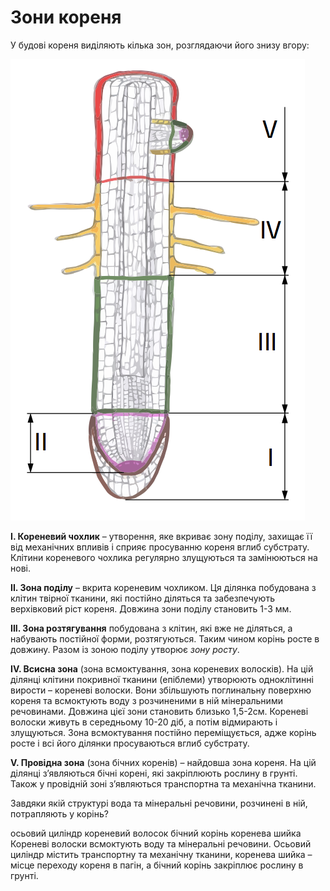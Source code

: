 
# Зони кореня
У будовi кореня видiляють кiлька зон, розглядаючи його знизу вгору:

<img class="image" src="zony.png" alt="Зони корення"/>

**I. Кореневий чохлик** – утворення, яке вкриває зону поділу, захищає її вiд механiчних впливiв i сприяє просуванню кореня вглиб субстрату. Клiтини кореневого чохлика регулярно злущуються та замiнюються на новi.

**II. Зона подiлу** – вкрита кореневим чохликом. Ця дiлянка побудована з клiтин твiрної тканини, якi постiйно дiляться та забезпечують верхiвковий рiст кореня. Довжина зони подiлу становить 1-3 мм.

**III. Зона розтягування** побудована з клiтин, якi вже не дiляться, а набувають постiйної форми, розтягуються. Таким чином корiнь росте в довжину. Разом iз
зоною подiлу утворює *зону росту*.

**IV. Всисна зона** (зона всмоктування, зона кореневих волоскiв). На цiй дiлянцi клiтини покривної тканини (епiблеми) утворюють одноклiтиннi вирости – кореневi волоски. Вони збiльшують поглинальну поверхню кореня та всмоктують воду з розчиненими в нiй мiнеральними речовинами. Довжина цiєї зони становить близько 1,5-2см. Кореневi волоски живуть в середньому 10-20 дiб, а потiм вiдмирають i злущуються. Зона всмоктування постiйно перемiщується, адже корiнь росте i всi його дiлянки просуваються вглиб субстрату.

**V. Провiдна зона** (зона бiчних коренiв) – найдовша зона кореня. На цiй дiлянцi з’являються бiчнi коренi, якi закрiплюють рослину в грунтi. Також у провiднiй зонi з’являються транспортна та механiчна тканини.


<quiz correctLabel="correct" incorrectLabel="incorrect" checkLabel="check">
    <question text="">
        <p>Завдяки якій структурі вода та мінеральні речовини, розчинені в ній, потрапляють у корінь?</p>
        <answer>осьовий циліндр</answer>
        <answer correct>кореневий волосок</answer>
        <answer>бічний корінь</answer>
        <answer>коренева шийка</answer>
        <explanation>
        Кореневі волоски всмоктують воду та мінеральні речовини. Осьовий циліндр містить транспортну та механічну тканини, коренева шийка – місце переходу кореня в пагін, а бічний корінь закріплює рослину в грунті.
        </explanation>
    </question>
</quiz>